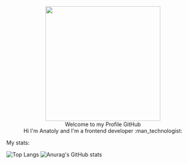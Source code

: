 <div id="header" align="center">
  <img src="https://media.giphy.com/media/Qo2dupDib32rkTY4hX/giphy.gif" width="300">
</div>
<div align="center">
   Welcome to my Profile GitHub
</div>

<div align="center">
  Hi I'm Anatoly and I'm a frontend developer :man_technologist:
</div>

My stats:

![Top Langs](https://github-readme-stats.vercel.app/api/top-langs/?username=Sskame1&show_icons=true&theme=react)
![Anurag's GitHub stats](https://github-readme-stats.vercel.app/api?username=Sskame1&show_icons=true&theme=react)


